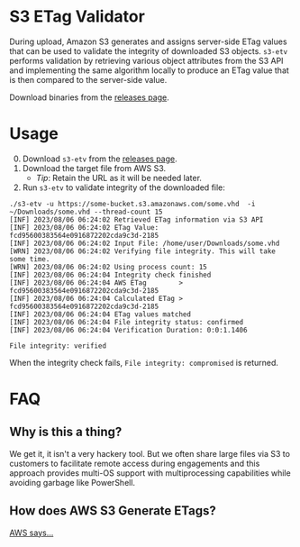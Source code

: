 # S3 ETag Validator

During upload, Amazon S3 generates and assigns server-side ETag values that can be used
to validate the integrity of downloaded S3 objects. `s3-etv` performs validation by
retrieving various object attributes from the S3 API and implementing the same algorithm
locally to produce an ETag value that is then compared to the server-side value.

Download binaries from the [releases page](https://github.com/blackhillsinfosec/s3-etv/releases/).

# Usage

0. Download `s3-etv` from the [releases page](https://github.com/blackhillsinfosec/s3-etv/releases/).
1. Download the target file from AWS S3.
   - _Tip_: Retain the URL as it will be needed later.
2. Run `s3-etv` to validate integrity of the downloaded file:

```
./s3-etv -u https://some-bucket.s3.amazonaws.com/some.vhd  -i ~/Downloads/some.vhd --thread-count 15
[INF] 2023/08/06 06:24:02 Retrieved ETag information via S3 API
[INF] 2023/08/06 06:24:02 ETag Value: fcd95600383564e0916872202cda9c3d-2185
[INF] 2023/08/06 06:24:02 Input File: /home/user/Downloads/some.vhd
[WRN] 2023/08/06 06:24:02 Verifying file integrity. This will take some time.
[WRN] 2023/08/06 06:24:02 Using process count: 15
[INF] 2023/08/06 06:24:04 Integrity check finished
[INF] 2023/08/06 06:24:04 AWS ETag        > fcd95600383564e0916872202cda9c3d-2185
[INF] 2023/08/06 06:24:04 Calculated ETag > fcd95600383564e0916872202cda9c3d-2185
[INF] 2023/08/06 06:24:04 ETag values matched
[INF] 2023/08/06 06:24:04 File integrity status: confirmed
[INF] 2023/08/06 06:24:04 Verification Duration: 0:0:1.1406

File integrity: verified
```

When the integrity check fails, `File integrity: compromised` is returned.

# FAQ

## Why is this a thing?

We get it, it isn't a very hackery tool. But we often share large files via S3 to customers
to facilitate remote access during engagements and this approach provides multi-OS support with
multiprocessing capabilities while avoiding garbage like PowerShell.

## How does AWS S3 Generate ETags?

[AWS says...](https://docs.aws.amazon.com/AmazonS3/latest/userguide/checking-object-integrity.html?icmpid=docs_amazons3_console#checking-object-integrity-etag-and-md5)